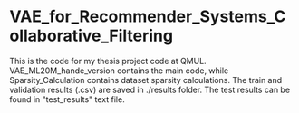 # VAE_for_Recommender_Systems_Collaborative_Filtering
This is the code for my thesis project code at QMUL.
VAE_ML20M_hande_version contains the main code, while Sparsity_Calculation contains dataset sparsity calculations.
The train and validation results (.csv) are saved in ./results folder. 
The test results can be found in "test_results" text file.
